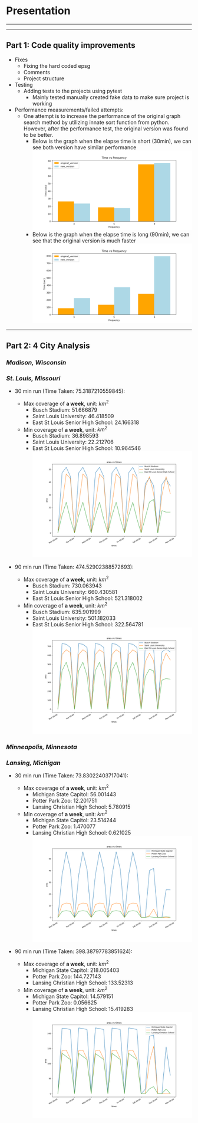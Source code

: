 # Presentation
---
[perf_short]: perf_short.png
[perf_long]: perf_long.png
<!-- [madison_short]:  -->
[stlouis_short]: stlouis_short.png
[stlouis_long]: stlouis_long.png
[lansing_short]: lansing_short.png
[lansing_long]: lansing_long.png

---
## **Part 1: Code quality improvements**
* Fixes
  * Fixing the hard coded epsg
  * Comments
  * Project structure
* Testing
  * Adding tests to the projects using pytest
    * Mainly tested manually created fake data to make sure project is working
* Performance measurements/failed attempts:
  * One attempt is to increase the performance of the original graph search method by utilizing innate sort function from python. However, after the performance test, the original version was found to be better.
    * Below is the graph when the elapse time is short (30min), we can see both version have similar performance
   ![alt text][perf_short]
    * Below is the graph when the elapse time is long (90min), we can see that the original version is much faster
  ![alt text][perf_long]
---
## **Part 2: 4 City Analysis**

### *Madison, Wisconsin*

### *St. Louis, Missouri*

* 30 min run (Time Taken: 75.3187210559845):
  * Max coverage of **a week**, unit: $km^2$
    * Busch Stadium: $51.666879$
    * Saint Louis University: $46.418509$
    * East St Louis Senior High School:  $24.166318$
  * Min coverage of **a week**, unit: $km^2$
    * Busch Stadium: $36.898593$
    * Saint Louis University: $22.212706$
    * East St Louis Senior High School:  $10.964546$
![alt text][stlouis_short]

* 90 min run (Time Taken: 474.52902388572693):
  * Max coverage of **a week**, unit: $km^2$
    * Busch Stadium: $730.063943$
    * Saint Louis University: $660.430581$
    * East St Louis Senior High School:  $521.318002$
  * Min coverage of **a week**, unit: $km^2$
    * Busch Stadium: $635.901999$
    * Saint Louis University: $501.182033$
    * East St Louis Senior High School:  $322.564781$
![alt text][stlouis_long]


### *Minneapolis, Minnesota*

### *Lansing, Michigan*

* 30 min run (Time Taken: 73.83022403717041):
  * Max coverage of **a week**, unit: $km^2$
    * Michigan State Capitol: $56.001443$
    * Potter Park Zoo: $12.201751$
    * Lansing Christian High School:  $5.780915$
  * Min coverage of **a week**, unit: $km^2$
    * Michigan State Capitol: $23.514244$
    * Potter Park Zoo: $1.470077$
    * Lansing Christian High School:  $0.621025$
![alt text][lansing_short]

* 90 min run (Time Taken: 398.38797783851624):
  * Max coverage of **a week**, unit: $km^2$
    * Michigan State Capitol: $218.005403$
    * Potter Park Zoo: $144.727143$
    * Lansing Christian High School:  $133.52313$
  * Min coverage of **a week**, unit: $km^2$
    * Michigan State Capitol: $14.579151$
    * Potter Park Zoo: $0.056625$
    * Lansing Christian High School:  $15.419283$
![alt text][lansing_long]